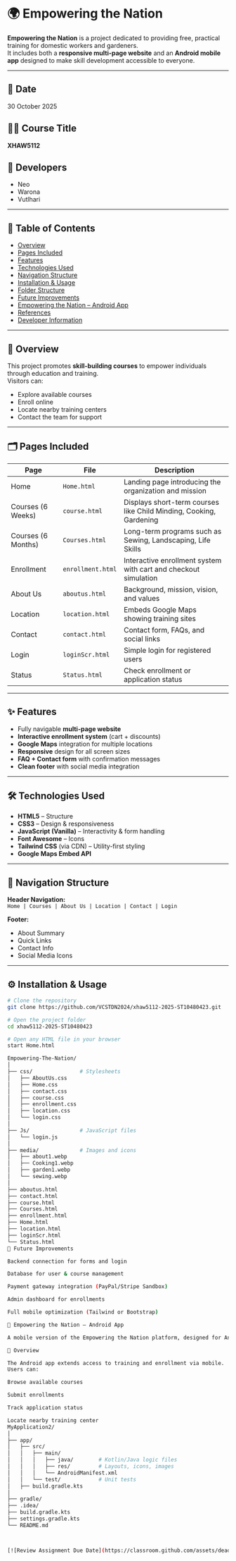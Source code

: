 # 🌍 Empowering the Nation

**Empowering the Nation** is a project dedicated to providing free, practical training for domestic workers and gardeners.  
It includes both a **responsive multi-page website** and an **Android mobile app** designed to make skill development accessible to everyone.

---

## 📅 Date
30 October 2025

## 🧑‍💻 Course Title
**XHAW5112**

## 👥 Developers
- Neo  
- Warona  
- Vutlhari  

---

## 📘 Table of Contents
- [Overview](#overview)
- [Pages Included](#pages-included)
- [Features](#features)
- [Technologies Used](#technologies-used)
- [Navigation Structure](#navigation-structure)
- [Installation & Usage](#installation--usage)
- [Folder Structure](#folder-structure)
- [Future Improvements](#future-improvements)
- [Empowering the Nation – Android App](#empowering-the-nation--android-app)
- [References](#references)
- [Developer Information](#developer-information)

---

## 🧩 Overview
This project promotes **skill-building courses** to empower individuals through education and training.  
Visitors can:
- Explore available courses  
- Enroll online  
- Locate nearby training centers  
- Contact the team for support

---

## 🗂 Pages Included

| Page | File | Description |
|------|------|--------------|
| Home | `Home.html` | Landing page introducing the organization and mission |
| Courses (6 Weeks) | `course.html` | Displays short-term courses like Child Minding, Cooking, Gardening |
| Courses (6 Months) | `Courses.html` | Long-term programs such as Sewing, Landscaping, Life Skills |
| Enrollment | `enrollment.html` | Interactive enrollment system with cart and checkout simulation |
| About Us | `aboutus.html` | Background, mission, vision, and values |
| Location | `location.html` | Embeds Google Maps showing training sites |
| Contact | `contact.html` | Contact form, FAQs, and social links |
| Login | `loginScr.html` | Simple login for registered users |
| Status | `Status.html` | Check enrollment or application status |

---

## ✨ Features
- Fully navigable **multi-page website**
- **Interactive enrollment system** (cart + discounts)
- **Google Maps** integration for multiple locations
- **Responsive** design for all screen sizes
- **FAQ + Contact form** with confirmation messages
- **Clean footer** with social media integration

---

## 🛠 Technologies Used
- **HTML5** – Structure  
- **CSS3** – Design & responsiveness  
- **JavaScript (Vanilla)** – Interactivity & form handling  
- **Font Awesome** – Icons  
- **Tailwind CSS** (via CDN) – Utility-first styling  
- **Google Maps Embed API**

---

## 🧭 Navigation Structure
**Header Navigation:**  
`Home | Courses | About Us | Location | Contact | Login`

**Footer:**  
- About Summary  
- Quick Links  
- Contact Info  
- Social Media Icons  

---

## ⚙️ Installation & Usage
```bash
# Clone the repository
git clone https://github.com/VCSTDN2024/xhaw5112-2025-ST10480423.git

# Open the project folder
cd xhaw5112-2025-ST10480423

# Open any HTML file in your browser
start Home.html

Empowering-The-Nation/
│
├── css/               # Stylesheets
│   ├── AboutUs.css
│   ├── Home.css
│   ├── contact.css
│   ├── course.css
│   ├── enrollment.css
│   ├── location.css
│   └── login.css
│
├── Js/                # JavaScript files
│   └── login.js
│
├── media/             # Images and icons
│   ├── about1.webp
│   ├── Cooking1.webp
│   ├── garden1.webp
│   └── sewing.webp
│
├── aboutus.html
├── contact.html
├── course.html
├── Courses.html
├── enrollment.html
├── Home.html
├── location.html
├── loginScr.html
└── Status.html
🚀 Future Improvements

Backend connection for forms and login

Database for user & course management

Payment gateway integration (PayPal/Stripe Sandbox)

Admin dashboard for enrollments

Full mobile optimization (Tailwind or Bootstrap)

📱 Empowering the Nation – Android App

A mobile version of the Empowering the Nation platform, designed for Android users to browse, enroll, and track progress.

🧾 Overview

The Android app extends access to training and enrollment via mobile.
Users can:

Browse available courses

Submit enrollments

Track application status

Locate nearby training center
MyApplication2/
│
├── app/
│   ├── src/
│   │   ├── main/
│   │   │   ├── java/        # Kotlin/Java logic files
│   │   │   ├── res/         # Layouts, icons, images
│   │   │   └── AndroidManifest.xml
│   │   └── test/            # Unit tests
│   ├── build.gradle.kts
│
├── gradle/
├── .idea/
├── build.gradle.kts
├── settings.gradle.kts
└── README.md



[![Review Assignment Due Date](https://classroom.github.com/assets/deadline-readme-button-22041afd0340ce965d47ae6ef1cefeee28c7c493a6346c4f15d667ab976d596c.svg)](https://classroom.github.com/a/RTnyLYAE)
